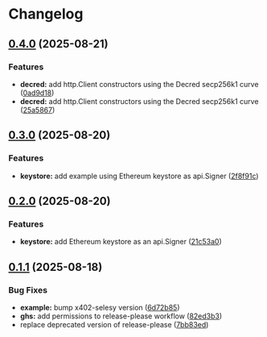 # Changelog

## [0.4.0](https://github.com/selesy/x402-buyer/compare/v0.3.0...v0.4.0) (2025-08-21)


### Features

* **decred:** add http.Client constructors using the Decred secp256k1 curve ([0ad9d18](https://github.com/selesy/x402-buyer/commit/0ad9d18bc4edbdd82f97323c1d18a62fbaaa0abc))
* **decred:** add http.Client constructors using the Decred secp256k1 curve ([25a5867](https://github.com/selesy/x402-buyer/commit/25a5867eb8b9c18086f04ec2ca16e9b7ac4325f9))

## [0.3.0](https://github.com/selesy/x402-buyer/compare/v0.2.0...v0.3.0) (2025-08-20)


### Features

* **keystore:** add example using Ethereum keystore as api.Signer ([2f8f91c](https://github.com/selesy/x402-buyer/commit/2f8f91c2176bfded6e015d3229e9f4f7375bb22e))

## [0.2.0](https://github.com/selesy/x402-buyer/compare/v0.1.1...v0.2.0) (2025-08-20)


### Features

* **keystore:** add Ethereum keystore as an api.Signer ([21c53a0](https://github.com/selesy/x402-buyer/commit/21c53a06b8895234363d7cf0646d3429543ee6cd))

## [0.1.1](https://github.com/selesy/x402-buyer/compare/v0.1.0-pre1...v0.1.1) (2025-08-18)


### Bug Fixes

* **example:** bump x402-selesy version ([6d72b85](https://github.com/selesy/x402-buyer/commit/6d72b853574eb0b3d9b3213259423d427d581b24))
* **ghs:** add permissions to release-please workflow ([82ed3b3](https://github.com/selesy/x402-buyer/commit/82ed3b364d47dcfb1cdd2d2aacfab394d5adf5e3))
* replace deprecated version of release-please ([7bb83ed](https://github.com/selesy/x402-buyer/commit/7bb83ed13d8982d5b75c5313c66fbc3d8174c42d))
